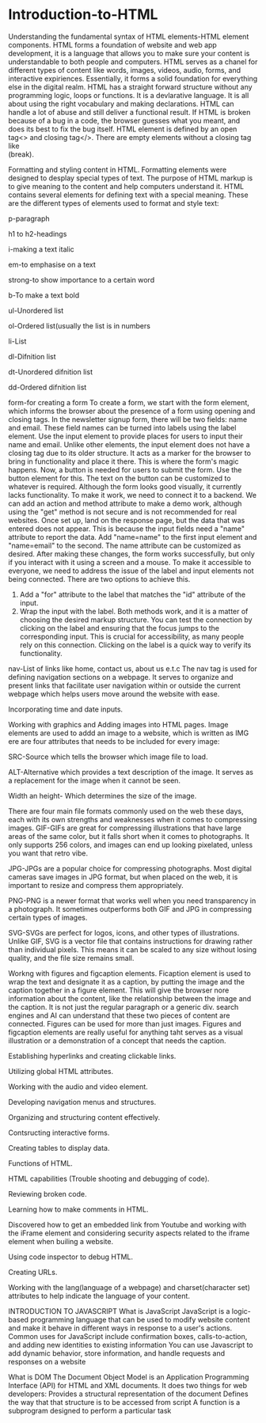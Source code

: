 # Introduction-to-HTML

Understanding the fundamental syntax of HTML elements-HTML element components. 
HTML forms a foundation of website and web app development, it is a language that allows you to make sure your content is understandable to both people and computers.
HTML serves as a chanel for different types of content like words, images, videos, audio, forms, and interactive expiriences. 
Essentially, it forms a solid foundation for everything else in the digital realm.
HTML has a straight forward structure without any programming logic, loops or functions. It is a devlarative language. It is all about using the right vocabulary and making declarations.
HTML can handle a lot of abuse and still deliver a functional result.
If HTML is broken because of a bug in a code, the browser guesses what you meant, and does its best to fix the bug itself. 
HTML element is defined by an open tag<> and closing tag</>. There are empty elements without a closing tag like<br>(break).


Formatting and styling content in HTML.
Formatting elements were designed to desplay special types of text. 
The purpose of HTML markup is to give meaning to the content and help computers understand it. HTML contains several elements for defining text with a special meaning.
These are the different types of elements used to format and style text:

p-paragraph

h1 to h2-headings

i-making a text italic

em-to emphasise on a text

strong-to show importance to a certain word

b-To make a text bold

ul-Unordered list

ol-Ordered list(usually the list is in numbers

li-List

dl-Difnition list

dt-Unordered difnition list

dd-Ordered difnition list

form-for creating a form
To create a form, we start with the form element, which informs the browser about the presence of a form using opening and closing tags. In the newsletter signup form, there will be two fields: name and email. These field names can be turned into labels using the label element. 
Use the input element to provide places for users to input their name and email. Unlike other elements, the input element does not have a closing tag due to its older structure. It acts as a marker for the browser to bring in functionality and place it there. This is where the form's magic happens. 
Now, a button is needed for users to submit the form. Use the button element for this. The text on the button can be customized to whatever is required. Although the form looks good visually, it currently lacks functionality. To make it work, we need to connect it to a backend. We can add an action and method attribute to make a demo work, although using the "get" method is not secure and is not recommended for real websites.
Once set up, land on the response page, but the data that was entered does not appear. This is because the input fields need a "name" attribute to report the data. Add "name=name" to the first input element and "name=email" to the second. The name attribute can be customized as desired. After making these changes, the form works successfully, but only if you interact with it using a screen and a mouse. 
To make it accessible to everyone, we need to address the issue of the label and input elements not being connected. There are two options to achieve this. 
1.	Add a "for" attribute to the label that matches the "id" attribute of the input. 
2.	Wrap the input with the label. 
Both methods work, and it is a matter of choosing the desired markup structure. You can test the connection by clicking on the label and ensuring that the focus jumps to the corresponding input. This is crucial for accessibility, as many people rely on this connection. Clicking on the label is a quick way to verify its functionality. 

nav-List of links like home, contact us, about us e.t.c
The nav tag is used for defining navigation sections on a
webpage. It serves to organize and present links that facilitate
user navigation within or outside the current webpage which helps
users move around the website with ease.



Incorporating time and date inputs.


Working with graphics and Adding images into HTML pages.
Image elements are used to addd an image to a website, which is written as IMG
ere are four attributes that needs to be included for every image:

SRC-Source which tells the browser which image file to load.

ALT-Alternative which provides a text description of the image. It serves as a replacement for the image when it cannot be seen.

Width an height- Which determines the size of the image.

There are four main file formats commonly used on the web these days, each with its own strengths and weaknesses when it comes to compressing images. 
GIF-GIFs are great for compressing illustrations that have large areas of the same color, but it falls short when it comes to photographs. It only supports 256 colors, and images can end up looking pixelated, unless you want that retro vibe. 

JPG-JPGs are a popular choice for compressing photographs. Most digital cameras save images in JPG format, but when placed on the web, it is important to resize and compress them appropriately. 

PNG-PNG is a newer format that works well when you need transparency in a photograph. It sometimes outperforms both GIF and JPG in compressing certain types of images.

SVG-SVGs are perfect for logos, icons, and other types of illustrations. Unlike GIF, SVG is a vector file that contains instructions for drawing rather than individual pixels. This means it can be scaled to any size without losing quality, and the file size remains small. 

Workng with figures and figcaption elements. 
Ficaption element is used to wrap the text and designate it as a caption, by putting the image and the caption together in a figure element. 
This will give the browser nore information about the content, like the relationship between the image and the caption. 
It is not just the regular paragraph or a generic div. search engines and AI can understand that these two pieces of content are connected. 
Figures can be used for more than just images. 
Figures and figcaption elements are really useful for anything taht serves as a visual illustration or a demonstration of a concept that needs the caption. 

Establishing hyperlinks and creating clickable links.

Utilizing global HTML attributes.

Working with the audio and video element.

Developing navigation menus and structures. 

Organizing and structuring content effectively. 

Contsructing interactive forms.

Creating tables to display data.

Functions of HTML.

HTML capabilities (Trouble shooting and debugging of code).

Reviewing broken code.

Learning how to make comments in HTML.

Discovered how to get an embedded link from Youtube and working with the iFrame element and considering security aspects related to the iframe element when builing a website. 

Using code inspector to debug HTML.

Creating URLs.

Working with the lang(language of a webpage) and charset(character set) attributes to help indicate the language of your content.

INTRODUCTION TO JAVASCRIPT
What is JavaScript
JavaScript is a logic-based programming language that can be used to modify website content and make it behave in different ways in response to a user's actions.
Common uses for JavaScript include confirmation boxes, calls-to-action, and adding new identities to existing information
You can use Javascript to add dynamic behavior, store information, and handle requests and responses on a website

What is DOM
The Document Object Model is an Application Programming Interface (API) for HTML and XML documents. It does two things for web developers:
Provides a structural representation of the document
Defines the way that that structure is to be accessed from script
A function is a subprogram designed to perform a particular task
